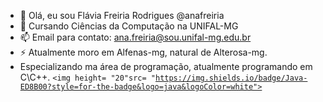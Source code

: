 - 👋 Olá, eu sou Flávia Freiria Rodrigues @anafreiria
- 🌱 Cursando Ciências da Computação na UNIFAL-MG
- 📫 Email para contato: ana.freiria@sou.unifal-mg.edu.br
- ⚡ Atualmente moro em Alfenas-mg, natural de Alterosa-mg.
- Especializando ma área de programação, atualmente programando em C\C++.
<code><img height= "20"src= "https://img.shields.io/badge/Java-ED8B00?style=for-the-badge&logo=java&logoColor=white"></code>
<!---
anafreiria/anafreiria is a ✨ special ✨ repository because its `README.md` (this file) appears on your GitHub profile.
You can click the Preview link to take a look at your changes.
--->
